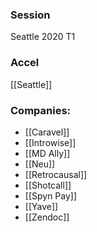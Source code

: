 
### Session
Seattle 2020 T1

### Accel
[[Seattle]]

### Companies:
- [[Caravel]]
- [[Introwise]]
- [[MD Ally]]
- [[Neu]]
- [[Retrocausal]]
- [[Shotcall]]
- [[Spyn Pay]]
- [[Yave]]
- [[Zendoc]]


